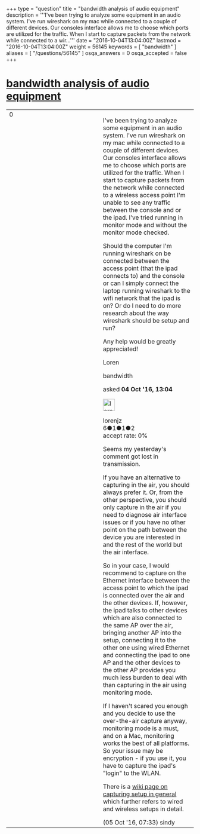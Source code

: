 +++
type = "question"
title = "bandwidth analysis of audio equipment"
description = '''I&#x27;ve been trying to analyze some equipment in an audio system. I&#x27;ve run wireshark on my mac while connected to a couple of different devices. Our consoles interface allows me to choose which ports are utilized for the traffic. When I start to capture packets from the network while connected to a wir...'''
date = "2016-10-04T13:04:00Z"
lastmod = "2016-10-04T13:04:00Z"
weight = 56145
keywords = [ "bandwidth" ]
aliases = [ "/questions/56145" ]
osqa_answers = 0
osqa_accepted = false
+++

<div class="headNormal">

# [bandwidth analysis of audio equipment](/questions/56145/bandwidth-analysis-of-audio-equipment)

</div>

<div id="main-body">

<div id="askform">

<table id="question-table" style="width:100%;"><colgroup><col style="width: 50%" /><col style="width: 50%" /></colgroup><tbody><tr class="odd"><td style="width: 30px; vertical-align: top"><div class="vote-buttons"><div id="post-56145-score" class="post-score" title="current number of votes">0</div><div id="favorite-count" class="favorite-count"></div></div></td><td><div id="item-right"><div class="question-body"><p>I've been trying to analyze some equipment in an audio system. I've run wireshark on my mac while connected to a couple of different devices. Our consoles interface allows me to choose which ports are utilized for the traffic. When I start to capture packets from the network while connected to a wireless access point I'm unable to see any traffic between the console and or the ipad. I've tried running in monitor mode and without the monitor mode checked.<br />
</p><p>Should the computer I'm running wireshark on be connected between the access point (that the ipad connects to) and the console or can I simply connect the laptop running wireshark to the wifi network that the ipad is on? Or do I need to do more research about the way wireshark should be setup and run?</p><p>Any help would be greatly appreciated!</p><p>Loren</p></div><div id="question-tags" class="tags-container tags">bandwidth</div><div id="question-controls" class="post-controls"></div><div class="post-update-info-container"><div class="post-update-info post-update-info-user"><p>asked <strong>04 Oct '16, 13:04</strong></p><img src="https://secure.gravatar.com/avatar/2be56f33c88a6b343477d2f047a6d301?s=32&amp;d=identicon&amp;r=g" class="gravatar" width="32" height="32" alt="lorenjz&#39;s gravatar image" /><p>lorenjz<br />
<span class="score" title="6 reputation points">6</span><span title="1 badges"><span class="badge1">●</span><span class="badgecount">1</span></span><span title="1 badges"><span class="silver">●</span><span class="badgecount">1</span></span><span title="2 badges"><span class="bronze">●</span><span class="badgecount">2</span></span><br />
<span class="accept_rate" title="Rate of the user&#39;s accepted answers">accept rate:</span> <span title="lorenjz has no accepted answers">0%</span> </br></p></div></div><div id="comments-container-56145" class="comments-container"><span id="56162"></span><div id="comment-56162" class="comment"><div id="post-56162-score" class="comment-score"></div><div class="comment-text"><p>Seems my yesterday's comment got lost in transmission.</p><p>If you have an alternative to capturing in the air, you should always prefer it. Or, from the other perspective, you should only capture in the air if you need to diagnose air interface issues or if you have no other point on the path between the device you are interested in and the rest of the world but the air interface.</p><p>So in your case, I would recommend to capture on the Ethernet interface between the access point to which the ipad is connected over the air and the other devices. If, however, the ipad talks to other devices which are also connected to the same AP over the air, bringing another AP into the setup, connecting it to the other one using wired Ethernet and connecting the ipad to one AP and the other devices to the other AP provides you much less burden to deal with than capturing in the air using monitoring mode.</p><p>If I haven't scared you enough and you decide to use the over-the-air capture anyway, monitoring mode is a must, and on a Mac, monitoring works the best of all platforms. So your issue may be encryption - if you use it, you have to capture the ipad's "login" to the WLAN.</p><p>There is a <a href="https://wiki.wireshark.org/CaptureSetup">wiki page on capturing setup in general</a> which further refers to wired and wireless setups in detail.</p></div><div id="comment-56162-info" class="comment-info"><span class="comment-age">(05 Oct '16, 07:33)</span> sindy</div></div></div><div id="comment-tools-56145" class="comment-tools"></div><div class="clear"></div><div id="comment-56145-form-container" class="comment-form-container"></div><div class="clear"></div></div></td></tr></tbody></table>

</div>

</div>

